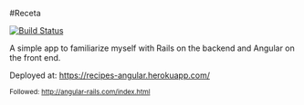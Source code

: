 #Receta

[![Build Status](https://travis-ci.org/bishwahang/receta.svg?branch=master)](https://travis-ci.org/bishwahang/receta)

A simple app to familiarize myself with Rails on the backend and Angular on the front end.

Deployed at: https://recipes-angular.herokuapp.com/

<sub> Followed: http://angular-rails.com/index.html </sub>
